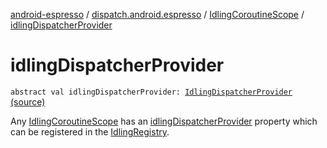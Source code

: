 [android-espresso](../../index.md) / [dispatch.android.espresso](../index.md) / [IdlingCoroutineScope](index.md) / [idlingDispatcherProvider](./idling-dispatcher-provider.md)

# idlingDispatcherProvider

`abstract val idlingDispatcherProvider: `[`IdlingDispatcherProvider`](../-idling-dispatcher-provider/index.md) [(source)](https://github.com/RBusarow/Dispatch/tree/master/android-espresso/src/main/java/dispatch/android/espresso/IdlingCoroutineScope.kt#L34)

Any [IdlingCoroutineScope](index.md) has an [idlingDispatcherProvider](./idling-dispatcher-provider.md) property which can be registered in the [IdlingRegistry](#).

